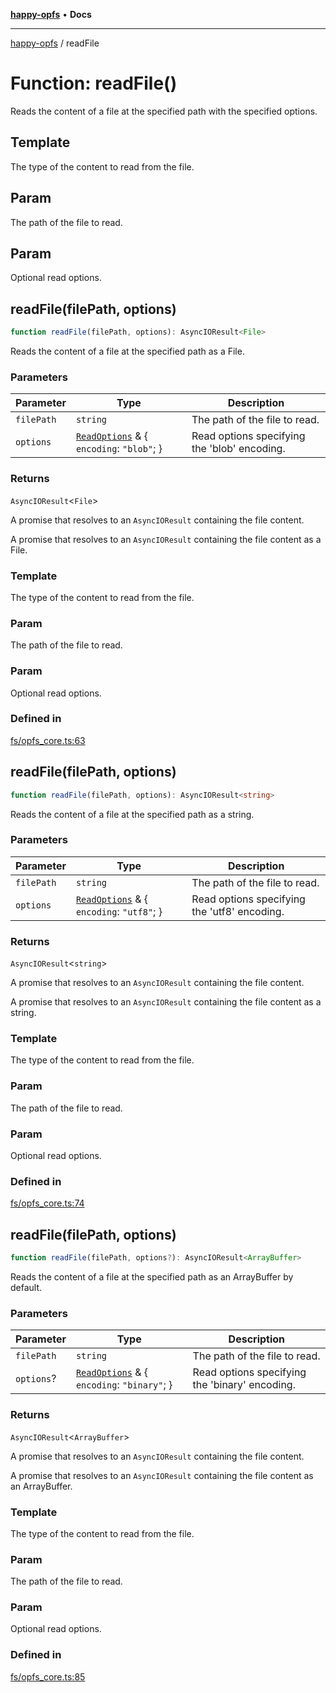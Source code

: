 [**happy-opfs**](../README.md) • **Docs**

***

[happy-opfs](../README.md) / readFile

# Function: readFile()

Reads the content of a file at the specified path with the specified options.

## Template

The type of the content to read from the file.

## Param

The path of the file to read.

## Param

Optional read options.

## readFile(filePath, options)

```ts
function readFile(filePath, options): AsyncIOResult<File>
```

Reads the content of a file at the specified path as a File.

### Parameters

| Parameter | Type | Description |
| ------ | ------ | ------ |
| `filePath` | `string` | The path of the file to read. |
| `options` | [`ReadOptions`](../interfaces/ReadOptions.md) & \{ `encoding`: `"blob"`; \} | Read options specifying the 'blob' encoding. |

### Returns

`AsyncIOResult`\<`File`\>

A promise that resolves to an `AsyncIOResult` containing the file content.

A promise that resolves to an `AsyncIOResult` containing the file content as a File.

### Template

The type of the content to read from the file.

### Param

The path of the file to read.

### Param

Optional read options.

### Defined in

[fs/opfs\_core.ts:63](https://github.com/JiangJie/happy-opfs/blob/ff451a853f34b3dedd716c1414a17eb57f239434/src/fs/opfs_core.ts#L63)

## readFile(filePath, options)

```ts
function readFile(filePath, options): AsyncIOResult<string>
```

Reads the content of a file at the specified path as a string.

### Parameters

| Parameter | Type | Description |
| ------ | ------ | ------ |
| `filePath` | `string` | The path of the file to read. |
| `options` | [`ReadOptions`](../interfaces/ReadOptions.md) & \{ `encoding`: `"utf8"`; \} | Read options specifying the 'utf8' encoding. |

### Returns

`AsyncIOResult`\<`string`\>

A promise that resolves to an `AsyncIOResult` containing the file content.

A promise that resolves to an `AsyncIOResult` containing the file content as a string.

### Template

The type of the content to read from the file.

### Param

The path of the file to read.

### Param

Optional read options.

### Defined in

[fs/opfs\_core.ts:74](https://github.com/JiangJie/happy-opfs/blob/ff451a853f34b3dedd716c1414a17eb57f239434/src/fs/opfs_core.ts#L74)

## readFile(filePath, options)

```ts
function readFile(filePath, options?): AsyncIOResult<ArrayBuffer>
```

Reads the content of a file at the specified path as an ArrayBuffer by default.

### Parameters

| Parameter | Type | Description |
| ------ | ------ | ------ |
| `filePath` | `string` | The path of the file to read. |
| `options`? | [`ReadOptions`](../interfaces/ReadOptions.md) & \{ `encoding`: `"binary"`; \} | Read options specifying the 'binary' encoding. |

### Returns

`AsyncIOResult`\<`ArrayBuffer`\>

A promise that resolves to an `AsyncIOResult` containing the file content.

A promise that resolves to an `AsyncIOResult` containing the file content as an ArrayBuffer.

### Template

The type of the content to read from the file.

### Param

The path of the file to read.

### Param

Optional read options.

### Defined in

[fs/opfs\_core.ts:85](https://github.com/JiangJie/happy-opfs/blob/ff451a853f34b3dedd716c1414a17eb57f239434/src/fs/opfs_core.ts#L85)
